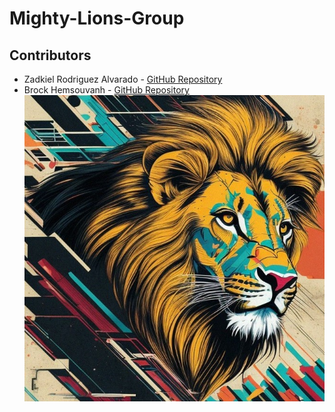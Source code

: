 # Mighty-Lions-Group
## Contributors
* Zadkiel Rodriguez Alvarado - [GitHub Repository](https://github.com/Zadkiel26?tab=repositories)
* Brock Hemsouvanh - [GitHub Repository](https://github.com/Brox0rz?tab=repositories)
![alt text](https://github.com/Zadkiel26/Mighty-Lions-Group/blob/main/whatabook/MightyLions-Mascot.jpg "Mighty Lions Mascot")
